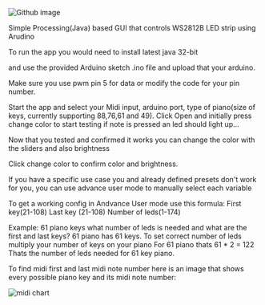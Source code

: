 
![Github image](https://user-images.githubusercontent.com/62844718/207941242-f854a807-2c01-4772-b44f-5e551e59a695.png)

Simple Processing(Java) based GUI that controls WS2812B LED strip using Arudino

To run the app you would need to install latest java 32-bit 

and use the provided Arduino sketch .ino file and upload that your arduino.

Make sure you use pwm pin 5 for data or modify
the code for your pin number.

Start the app and select your Midi input, arduino port, type of piano(size of keys, currently supporting 88,76,61 and 49). 
Click Open and initially press change color to start testing if note is pressed an led should light up...

Now that you tested and confirmed it works you can change the color with the sliders and also brightness

Click change color to confirm color and brightness.

If you have a specific use case you and already defined presets don't work for you, you 
can use advance user mode to manually select each variable

To get a working config in Andvance User mode use this formula:
First key(21-108)
Last key (21-108)
Number of leds(1-174)

Example: 61 piano keys what number of leds is needed and what are the first and last keys?
61 piano has 61 keys. To set correct number of leds multiply your number of keys on your piano
For 61 piano thats 61 * 2 = 122 Thats the number of leds needed for 61 key piano.

To find midi first and last midi note number here is an image that shows every possible piano key and its midi note number:



![midi chart](https://user-images.githubusercontent.com/62844718/206138883-35bb5a70-2aed-457f-ab51-72d7f7806af9.png)

